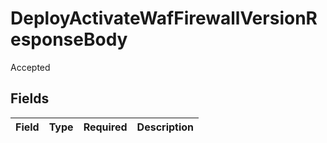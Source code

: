 # DeployActivateWafFirewallVersionResponseBody

Accepted


## Fields

| Field       | Type        | Required    | Description |
| ----------- | ----------- | ----------- | ----------- |